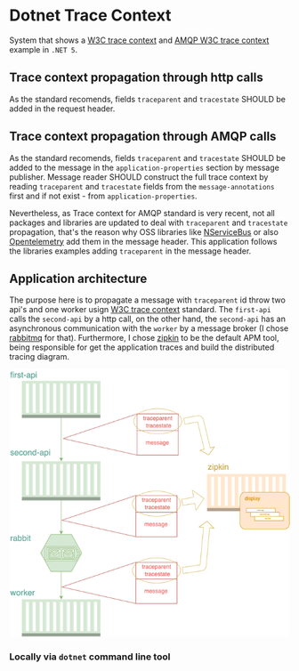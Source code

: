 # Dotnet Trace Context

System that shows a [W3C trace context](https://www.w3.org/TR/trace-context) and [AMQP W3C trace context](https://w3c.github.io/trace-context-amqp/#traceparent-amqp-format) example in `.NET 5`.

## Trace context propagation through http calls

As the standard recomends, fields `traceparent` and `tracestate` SHOULD be added in the request header.

## Trace context propagation through AMQP calls

As the standard recomends, fields `traceparent` and `tracestate` SHOULD be added to the message in the `application-properties` section by message publisher. Message reader SHOULD construct the full trace context by reading `traceparent` and `tracestate` fields from the `message-annotations` first and if not exist - from `application-properties`.

Nevertheless, as Trace context for AMQP standard is very recent, not all packages and libraries are updated to deal with `traceparent` and `tracestate` propagation, that's the reason why OSS libraries like [NServiceBus](https://github.com/Particular/NServiceBus) or also [Opentelemetry](https://github.com/open-telemetry/opentelemetry-dotnet/blob/main/examples/MicroserviceExample/Utils/Messaging/MessageReceiver.cs#L91) add them in the message header. This application follows the libraries examples adding `traceparent` in the message header.

## Application architecture

The purpose here is to propagate a message with `traceparent` id throw two api's and one worker usign [W3C trace context](https://www.w3.org/TR/trace-context) standard. The `first-api` calls the `second-api` by a http call, on the other hand, the `second-api` has an asynchronous communication with the `worker` by a message broker (I chose [rabbitmq](https://www.rabbitmq.com/) for that). Furthermore, I chose [zipkin](https://zipkin.io/) to be the default APM tool, being responsible for get the application traces and build the distributed tracing diagram.

![Distributed Trace](doc/w3c-trace-context.png)

### Locally via `dotnet` command line tool
